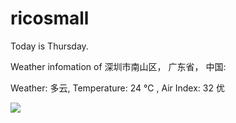 # ricosmall

Today is Thursday.

Weather infomation of 深圳市南山区， 广东省， 中国: 

Weather: 多云, Temperature: 24 ℃ , Air Index: 32 优

<img src="https://github-readme-stats.vercel.app/api?username=ricosmall&show_icons=true" />
